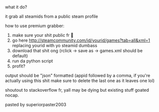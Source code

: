 what it do?

it grab all steamids from a public steam profile

how to use premium grabber:

1. make sure your shit public fr :pray:
2. go here http://steamcommunity.com/id/yourid/games?tab=all&xml=1 replacing yourid with yo steamid dumbass
3. download that shit ong (rclick -> save as -> games.xml should be default)
4. run da python script
5. profit?

output should be "json" formatted (appid followed by a comma, if you're actually using this shit make sure to delete the last one as it leaves one lol)

shoutout to stackoverflow fr, yall may be dying but existing stuff goated nocap.

pasted by superiorpaster2003
